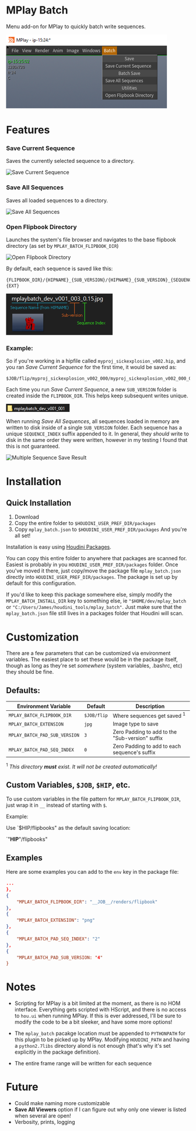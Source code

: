 # MPlay Batch

Menu add-on for MPlay to quickly batch write sequences.

![MPlay Batch Menu](/assets/menu.png)

# Features
### Save Current Sequence

Saves the currently selected sequence to a directory.

![Save Current Sequence](/assets/save_current_repeat.gif)

### Save All Sequences

Saves all loaded sequences to a directory.

![Save All Sequences](/assets/save_all.gif)

### Open Flipbook Directory

Launches the system's file browser and navigates to the base flipbook directory (as set by `MPLAY_BATCH_FLIPBOOK_DIR`)

![Open Flipbook Directory](/assets/open_flipbook_dir.gif)

By default, each sequence is saved like this:

```
{FLIPBOOK_DIR}/{HIPNAME}_{SUB_VERSION}/{HIPNAME}_{SUB_VERSION}_{SEQUENCE_INDEX}.$F.{EXT}
```

![Naming Breakdown](/assets/name_breakdown.png)

### Example:

So if you're working in a hipfile called `myproj_sickexplosion_v002.hip`, and you ran _Save Current Sequence_ for the first time, it would be saved as:

```
$JOB/flip/myproj_sickexplosion_v002_000/myproj_sickexplosion_v002_000_0.$F.jpg
```

Each time you run _Save Current Sequence_, a new `SUB_VERSION` folder is created inside the `FLIPBOOK_DIR`. This helps keep subsequent writes unique.

![New Sub-Version Directory](/assets/new_sub_version.png)

When running _Save All Sequences_, all sequences loaded in memory are written to disk inside of a single `SUB_VERSION` folder. Each sequence has a unique `SEQUENCE_INDEX` suffix appended to it. In general, they _should_ write to disk in the same order they were written, however in my testing I found that this is not guaranteed.

![Multiple Sequence Save Result](/assets/multi_sequence_scroll.gif)



# Installation

## Quick Installation
1. Download
2. Copy the entire folder to `$HOUDINI_USER_PREF_DIR/packages`
3. Copy `mplay_batch.json` to `$HOUDINI_USER_PREF_DIR/packages`
   And you're all set!

Installation is easy using [Houdini Packages](link).

You can copy this entire folder to anywhere that packages are scanned for. Easiest is probably in you `HOUDINI_USER_PREF_DIR/packages` folder. Once you've moved it there, just copy/move the package file `mplay_batch.json` directly into `HOUDINI_USER_PREF_DIR/packages`. The package is set up by default for this configuration.

If you'd like to keep this package somewhere else, simply modify the `MPLAY_BATCH_INSTALL_DIR` key to something else, ie `"$HOME/dev/mplay_batch` or `"C:/Users/James/houdini_tools/mplay_batch"`. Just make sure that the `mplay_batch.json` file still lives in a packages folder that Houdini will scan.


# Customization

There are a few parameters that can be customized via environment variables. The easiest place to set these would be in the package itself, though as long as they're set _somewhere_ (system variables, .bashrc, etc) they should be fine.

## Defaults:
|Environment Variable           |Default    |Description                                        |
|-------------------------------|-----------|---------------------------------------------------|
|`MPLAY_BATCH_FLIPBOOK_DIR`     |`$JOB/flip`| Where sequences get saved <sup>1</sup>            |
|`MPLAY_BATCH_EXTENSION`        |`jpg`      | Image type to save                                |
|`MPLAY_BATCH_PAD_SUB_VERSION`  |`3`        | Zero Padding to add to the "Sub-version" suffix   |
|`MPLAY_BATCH_PAD_SEQ_INDEX`    |`0`        | Zero Padding to add to each sequence's suffix     |

<sup>1</sup> *This directory __must__ exist. It will not be created automatically!*

## Custom Variables, `$JOB`, `$HIP`, etc.

To use custom variables in the file pattern for `MPLAY_BATCH_FLIPBOOK_DIR`, just wrap it in `__` instead of starting with `$`.

Example:

Use `$HIP/flipbooks" as the default saving location:

`"__HIP__"/flipbooks"


## Examples

Here are some examples you can add to the `env` key in the package file:

```json
...
},
{
	"MPLAY_BATCH_FLIPBOOK_DIR": "__JOB__/renders/flipbook"
},
{
	"MPLAY_BATCH_EXTENSION": "png"
},
{
	"MPLAY_BATCH_PAD_SEQ_INDEX": "2"
},
{
	"MPLAY_BATCH_PAD_SUB_VERSION: "4"
}
```

# Notes

* Scripting for MPlay is a bit limited at the moment, as there is no HOM interface. Everything gets scripted with HScript, and there is no access to `hou.ui` when running MPlay. If this is ever addressed, I'll be sure to modify the code to be a bit sleeker, and have some more options!

* The `mplay_batch` pacakge location must be appended to `PYTHONPATH` for this plugin to be picked up by MPlay. Modifying `HOUDINI_PATH` and having a `python2.7libs` directory alond is not enough (that's why it's set explicitly in the package definition).

* The entire frame range will be written for each sequence

# Future

* Could make naming more customizable
* __Save All Viewers__ option if I can figure out why only one viewer is listed when several are open!
* Verbosity, prints, logging
